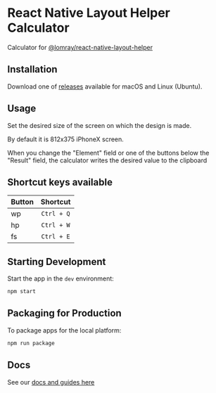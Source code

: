 # React Native Layout Helper Calculator
Calculator for [@lomray/react-native-layout-helper](https://github.com/Lomray-Software/react-native-layout-helper)

## Installation
Download one of [releases](https://github.com/danial031193/rn-size-calculator/releases)
available for macOS and Linux (Ubuntu).

## Usage
Set the desired size of the screen on which the design is made.

By default it is 812x375 iPhoneX screen.

When you change the "Element" field or one of the buttons below
the "Result" field, the calculator writes the desired value
to the clipboard

## Shortcut keys available
| Button | Shortcut |
|:----|:-----:|
| wp | `Ctrl + Q` |
| hp | `Ctrl + W` |
| fs | `Ctrl + E` |


## Starting Development

Start the app in the `dev` environment:

```bash
npm start
```

## Packaging for Production

To package apps for the local platform:

```bash
npm run package
```

## Docs

See our [docs and guides here](https://electron-react-boilerplate.js.org/docs/installation)
